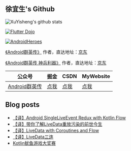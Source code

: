 ## 徐宜生's Github

![XuYisheng's github stats](https://github-readme-stats.vercel.app/api?username=xuyisheng&show_icons=true&theme=dracula)

[![Flutter Dojo](https://github-readme-stats.vercel.app/api/pin/?username=xuyisheng&repo=flutter_dojo)](https://github.com/xuyisheng/flutter_dojo)

[![AndroidHeroes](https://github-readme-stats.vercel.app/api/pin/?username=xuyisheng&repo=AndroidHeroes)](https://github.com/xuyisheng/AndroidHeroes)

[《Android群英传》](https://item.jd.com/11758334.html) 作者，直达地址：[京东](https://item.jd.com/11758334.html)

[《Android群英传 神兵利器》](https://item.jd.com/11948837.html) 作者，直达地址：[京东](https://item.jd.com/11948837.html)

| 公众号   | 掘金     |  CSDN   | MyWebsite
|---------|---------|---------|------
| [Android群英传]()  |  [点我](https://juejin.im/user/57de4f970bd1d00057f3646f/posts) |   [点我](https://blog.csdn.net/eclipsexys) | [点我](https://xuyisheng.top/)

## Blog posts
<!-- BLOG-POST-LIST:START -->
- [【译】Android SingleLiveEvent Redux with Kotlin Flow](https://xuyisheng.top/singleliveevent-redux-with-kotlin-flow/)
- [【译】带你了解LiveData重放污染的前世今生](https://xuyisheng.top/livedata_bug_feature/)
- [【译】LiveData with Coroutines and Flow](https://xuyisheng.top/livedata-with-coroutines-and-flow/)
- [【译】LiveData三连](https://xuyisheng.top/livedata_3/)
- [Kotlin鱿鱼游戏大奖赛](https://xuyisheng.top/kotlin_game/)
<!-- BLOG-POST-LIST:END -->
